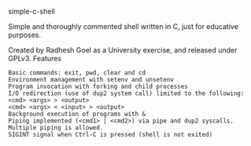 simple-c-shell

Simple and thoroughly commented shell written in C, just for educative purposes.

Created by Radhesh Goel as a University exercise, and released under GPLv3.
Features

    Basic commands: exit, pwd, clear and cd
    Environment management with setenv and unsetenv
    Program invocation with forking and child processes
    I/O redirection (use of dup2 system call) limited to the following:
    <cmd> <args> > <output>
    <cmd> <args> < <input> > <output>
    Background execution of programs with &
    Piping implemented (<cmd1> | <cmd2>) via pipe and dup2 syscalls. Multiple piping is allowed.
    SIGINT signal when Ctrl-C is pressed (shell is not exited)
